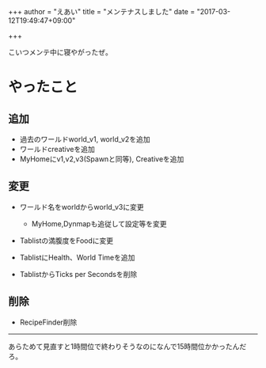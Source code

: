 +++
author = "えあい"
title = "メンテナスしました"
date = "2017-03-12T19:49:47+09:00"

+++

こいつメンテ中に寝やがったぜ。

<!--more-->

# やったこと

## 追加
- 過去のワールドworld_v1, world_v2を追加
- ワールドcreativeを追加
- MyHomeにv1,v2,v3(Spawnと同等), Creativeを追加

## 変更
- ワールド名をworldからworld_v3に変更
    - MyHome,Dynmapも追従して設定等を変更

- Tablistの満腹度をFoodに変更
- TablistにHealth、World Timeを追加
- TablistからTicks per Secondsを削除

## 削除
- RecipeFinder削除


---

あらためて見直すと1時間位で終わりそうなのになんで15時間位かかったんだろ。